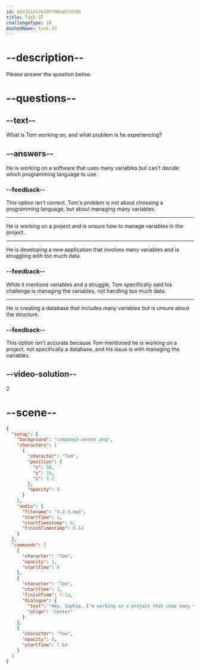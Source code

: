 ```yaml
---
id: 6633511c7b197798ad5fd703
title: Task 37
challengeType: 19
dashedName: task-37
---
```


<!-- (Audio) Tom: Hey, Sophie, I'm working on a project that uses many variables. I'm not sure how to manage them all. -->

# --description--

Please answer the question below.

# --questions--

## --text--

What is Tom working on, and what problem is he experiencing?

## --answers--

He is working on a software that uses many variables but can't decide which programming language to use.

### --feedback--

This option isn't correct. Tom's problem is not about choosing a programming language, but about managing many variables.

---

He is working on a project and is unsure how to manage variables in the project.

---

He is developing a new application that involves many variables and is struggling with too much data.

### --feedback--

While it mentions variables and a struggle, Tom specifically said his challenge is managing the variables, not handling too much data.

---

He is creating a database that includes many variables but is unsure about the structure.

### --feedback--

This option isn't accurate because Tom mentioned he is working on a project, not specifically a database, and his issue is with managing the variables.

## --video-solution--

2

# --scene--

```json
{
  "setup": {
    "background": "company2-center.png",
    "characters": [
      {
        "character": "Tom",
        "position": {
          "x": 50,
          "y": 15,
          "z": 1.2
        },
        "opacity": 0
      }
    ],
    "audio": {
      "filename": "5.2-3.mp3",
      "startTime": 1,
      "startTimestamp": 0,
      "finishTimestamp": 6.14
    }
  },
  "commands": [
    {
      "character": "Tom",
      "opacity": 1,
      "startTime": 0
    },
    {
      "character": "Tom",
      "startTime": 1,
      "finishTime": 7.14,
      "dialogue": {
        "text": "Hey, Sophie, I'm working on a project that uses many variables. I'm not sure how to manage them all.",
        "align": "center"
      }
    },
    {
      "character": "Tom",
      "opacity": 0,
      "startTime": 7.64
    }
  ]
}
```
